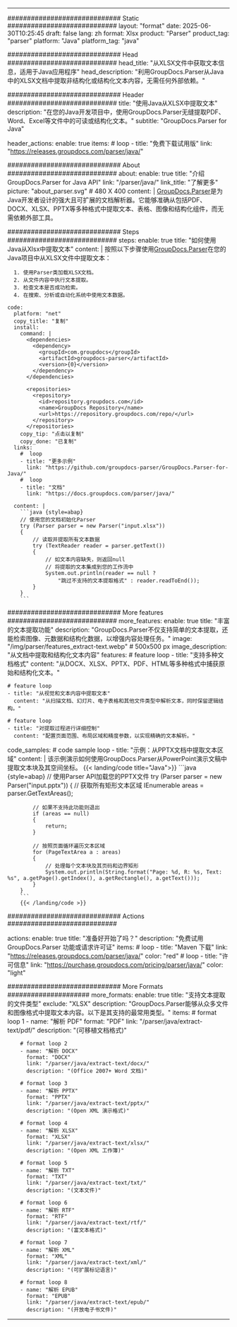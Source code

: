 


---
############################# Static ############################
layout: "format"
date:  2025-06-30T10:25:45
draft: false
lang: zh
format: Xlsx
product: "Parser"
product_tag: "parser"
platform: "Java"
platform_tag: "java"

############################# Head ############################
head_title: "从XLSX文件中获取文本信息，适用于Java应用程序"
head_description: "利用GroupDocs.Parser从Java中的XLSX文档中提取非结构化或结构化文本内容，无需任何外部依赖。"

############################# Header ############################
title: "使用Java从XLSX中提取文本" 
description: "在您的Java开发项目中，使用GroupDocs.Parser无缝提取PDF、Word、Excel等文件中的可读或结构化文本。"
subtitle: "GroupDocs.Parser for Java" 

header_actions:
  enable: true
  items:
    #  loop
    - title: "免费下载试用版"
      link: "https://releases.groupdocs.com/parser/java/"
      
############################# About ############################
about:
    enable: true
    title: "介绍GroupDocs.Parser for Java API"
    link: "/parser/java/"
    link_title: "了解更多"
    picture: "about_parser.svg" # 480 X 400
    content: |
       [GroupDocs.Parser](/parser/java/)是为Java开发者设计的强大且可扩展的文档解析器。它能够准确从包括PDF、DOCX、XLSX、PPTX等多种格式中提取文本、表格、图像和结构化组件，而无需依赖外部工具。

############################# Steps ############################
steps:
    enable: true
    title: "如何使用Java从Xlsx中提取文本"
    content: |
      按照以下步骤使用[GroupDocs.Parser](/parser/java/)在您的Java项目中从XLSX文件中提取文本：
      
      1. 使用Parser类加载XLSX文档。
      2. 从文件内容中执行文本提取。
      3. 检查文本是否成功检索。
      4. 在搜索、分析或自动化系统中使用文本数据。
   
    code:
      platform: "net"
      copy_title: "复制"
      install:
        command: |
          <dependencies>
            <dependency>
              <groupId>com.groupdocs</groupId>
              <artifactId>groupdocs-parser</artifactId>
              <version>{0}</version>
            </dependency>
          </dependencies>

          <repositories>
            <repository>
              <id>repository.groupdocs.com</id>
              <name>GroupDocs Repository</name>
              <url>https://repository.groupdocs.com/repo/</url>
            </repository>
          </repositories>
        copy_tip: "点击以复制"
        copy_done: "已复制"
      links:
        #  loop
        - title: "更多示例"
          link: "https://github.com/groupdocs-parser/GroupDocs.Parser-for-Java/"
        #  loop
        - title: "文档"
          link: "https://docs.groupdocs.com/parser/java/"
          
      content: |
        ```java {style=abap}
        // 使用您的文档初始化Parser
        try (Parser parser = new Parser("input.xlsx"))
        {
            // 读取并提取所有文本数据
            try (TextReader reader = parser.getText())
            {
                // 如文本内容缺失，则返回null
                // 将提取的文本集成到您的工作流中
                System.out.println(reader == null ? 
                    "跳过不支持的文本提取格式" : reader.readToEnd());
            }
        }
        ```            

############################# More features ############################
more_features:
  enable: true
  title: "丰富的文本提取功能"
  description: "GroupDocs.Parser不仅支持简单的文本提取，还能检索图像、元数据和结构化数据，以增强内容处理任务。"
  image: "/img/parser/features_extract-text.webp" # 500x500 px
  image_description: "从文档中提取和结构化文本内容"
  features:
    # feature loop
    - title: "支持多种文档格式"
      content: "从DOCX、XLSX、PPTX、PDF、HTML等多种格式中捕获原始和结构化文本。"

    # feature loop
    - title: "从视觉和文本内容中提取文本"
      content: "从扫描文档、幻灯片、电子表格和其他文件类型中解析文本，同时保留逻辑结构。"

    # feature loop
    - title: "对提取过程进行详细控制"
      content: "配置页面范围、布局区域和精度参数，以实现精确的文本解析。"
      
  code_samples:
    # code sample loop
    - title: "示例：从PPTX文档中提取文本区域"
      content: |
        该示例演示如何使用GroupDocs.Parser从PowerPoint演示文稿中提取文本块及其空间坐标。
        {{< landing/code title="Java">}}
        ```java {style=abap}
        //  使用Parser API加载您的PPTX文件
        try (Parser parser = new Parser("input.pptx"))
        {
            // 获取所有矩形文本区域
            IEnumerable<PageTextArea> areas = parser.GetTextAreas();

            // 如果不支持此功能则退出
            if (areas == null)
            {
                return;
            }

            // 按照页面循环遍历文本区域
            for (PageTextArea a : areas)
            {
                // 处理每个文本块及其页码和边界矩形
                System.out.println(String.format("Page: %d, R: %s, Text: %s", a.getPage().getIndex(), a.getRectangle(), a.getText()));
            }
        }
        ```
        {{< /landing/code >}}


############################# Actions ############################

actions:
  enable: true
  title: "准备好开始了吗？"
  description: "免费试用 GroupDocs.Parser 功能或请求许可证"
  items:
    #  loop
    - title: "Maven 下载"
      link: "https://releases.groupdocs.com/parser/java/"
      color: "red"
        #  loop
    - title: "许可信息"
      link: "https://purchase.groupdocs.com/pricing/parser/java/"
      color: "light"


############################# More Formats #####################
more_formats:
    enable: true
    title: "支持文本提取的文件类型"
    exclude: "XLSX"
    description: "GroupDocs.Parser能够从众多文件和图像格式中提取文本内容。以下是其支持的最常用类型。"
    items: 
        # format loop 1
        - name: "解析 PDF"
          format: "PDF"
          link: "/parser/java/extract-text/pdf/"
          description: "(可移植文档格式)"
          
        # format loop 2
        - name: "解析 DOCX"
          format: "DOCX"
          link: "/parser/java/extract-text/docx/"
          description: "(Office 2007+ Word 文档)"
          
        # format loop 3
        - name: "解析 PPTX"
          format: "PPTX"
          link: "/parser/java/extract-text/pptx/"
          description: "(Open XML 演示格式)"
          
        # format loop 4
        - name: "解析 XLSX"
          format: "XLSX"
          link: "/parser/java/extract-text/xlsx/"
          description: "(Open XML 工作簿)"
          
        # format loop 5
        - name: "解析 TXT"
          format: "TXT"
          link: "/parser/java/extract-text/txt/"
          description: "(文本文件)"
          
        # format loop 6
        - name: "解析 RTF"
          format: "RTF"
          link: "/parser/java/extract-text/rtf/"
          description: "(富文本格式)"
          
        # format loop 7
        - name: "解析 XML"
          format: "XML"
          link: "/parser/java/extract-text/xml/"
          description: "(可扩展标记语言)"
          
        # format loop 8
        - name: "解析 EPUB"
          format: "EPUB"
          link: "/parser/java/extract-text/epub/"
          description: "(开放电子书文件)"
         
          

---